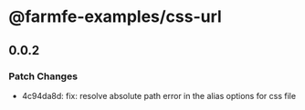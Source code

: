 # @farmfe-examples/css-url

## 0.0.2

### Patch Changes

- 4c94da8d: fix: resolve absolute path error in the alias options for css file
